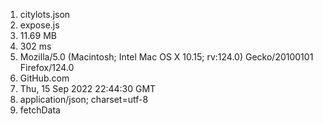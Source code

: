 1. citylots.json
2. expose.js
3. 11.69 MB
4. 302 ms
5. Mozilla/5.0 (Macintosh; Intel Mac OS X 10.15; rv:124.0) Gecko/20100101 Firefox/124.0
6. GitHub.com
7. Thu, 15 Sep 2022 22:44:30 GMT
8. application/json; charset=utf-8
9. fetchData